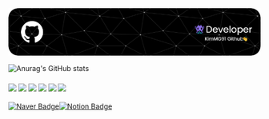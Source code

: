 <img src="images/github-header-image.png">



![Anurag's GitHub stats](https://github-readme-stats.vercel.app/api?username=KimMG91&show_icons=true&theme=radical)
<h3>
<!--HTML5 로고-->
<img src="https://img.shields.io/badge/HTML5-E34F26?style=flat-square&logo=HTML5&logoColor=white"/>
<!--css3 로고-->
<img src="https://img.shields.io/badge/css3-1572B6?style=flat-square&logo=css3&logoColor=white"/>
<!--자바스크립트 로고-->
<img src="https://img.shields.io/badge/javascript-F7DF1E?style=flat-square&logo=javascript&logoColor=white"/>
<!--부트스트랩 로고-->
<img src="https://img.shields.io/badge/bootstrap-7952B3?style=flat-square&logo=bootstrap&logoColor=white"/>
<!--리액트 로고-->
<img src="https://img.shields.io/badge/react-61DAFB?style=flat-square&logo=react&logoColor=white"/>
<!--스프링부트 로고-->
<img src="https://img.shields.io/badge/springboot-6DB33F?style=flat-square&logo=springboot&logoColor=white"/>
</h3>

<!-- 이메일 링크 , 노션 링크-->
[![Naver Badge](https://img.shields.io/badge/Naver-03C75A?style=flat-square&logo=Naver&logoColor=white&link=mailto:chansol91@naver.com)](mailto:chansol91@naver.com)[![Notion Badge](https://img.shields.io/badge/notion-000000?style=flat-square&logo=notion&logoColor=white)](https://korea-mingun.notion.site/Mingun-Kim-93ccfe64fe2a4867847d6efcd5ee4bfa?pvs=4)






